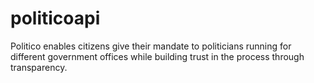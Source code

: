 # politicoapi
Politico enables citizens give their mandate to politicians running for different government offices while building trust in the process through transparency.
